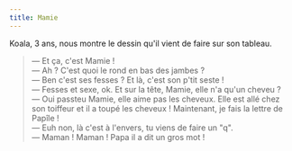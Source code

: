 ```yaml
---
title: Mamie
---
```


Koala, 3 ans, nous montre le dessin qu'il vient de faire sur son tableau.

<!-- more -->

> — Et ça, c'est Mamie !  
> — Ah ? C'est quoi le rond en bas des jambes ?  
> — Ben c'est ses fesses ? Et là, c'est son p'tit seste !  
> — Fesses et sexe, ok. Et sur la tête, Mamie, elle n'a qu'un cheveu ?  
> — Oui passteu Mamie, elle aime pas les cheveux. Elle est allé chez son
> toiffeur et il a toupé les cheveux ! Maintenant, je fais la lettre de Papîle
> !  
> — Euh non, là c'est à l'envers, tu viens de faire un "q".  
> — Maman ! Maman ! Papa il a dit un gros mot !
